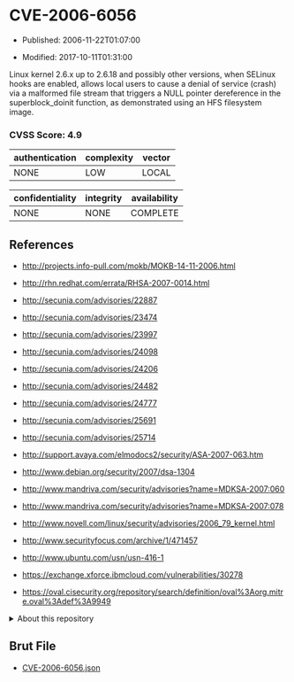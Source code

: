 # CVE-2006-6056

- Published: 2006-11-22T01:07:00

- Modified: 2017-10-11T01:31:00

Linux kernel 2.6.x up to 2.6.18 and possibly other versions, when SELinux hooks are enabled, allows local users to cause a denial of service (crash) via a malformed file stream that triggers a NULL pointer dereference in the superblock_doinit function, as demonstrated using an HFS filesystem image.

### CVSS Score: **4.9**

| authentication | complexity | vector |
| --- | --- | --- |
| NONE | LOW | LOCAL |

| confidentiality | integrity | availability |
| --- | --- | --- |
| NONE | NONE | COMPLETE |

## References

* http://projects.info-pull.com/mokb/MOKB-14-11-2006.html

* http://rhn.redhat.com/errata/RHSA-2007-0014.html

* http://secunia.com/advisories/22887

* http://secunia.com/advisories/23474

* http://secunia.com/advisories/23997

* http://secunia.com/advisories/24098

* http://secunia.com/advisories/24206

* http://secunia.com/advisories/24482

* http://secunia.com/advisories/24777

* http://secunia.com/advisories/25691

* http://secunia.com/advisories/25714

* http://support.avaya.com/elmodocs2/security/ASA-2007-063.htm

* http://www.debian.org/security/2007/dsa-1304

* http://www.mandriva.com/security/advisories?name=MDKSA-2007:060

* http://www.mandriva.com/security/advisories?name=MDKSA-2007:078

* http://www.novell.com/linux/security/advisories/2006_79_kernel.html

* http://www.securityfocus.com/archive/1/471457

* http://www.ubuntu.com/usn/usn-416-1

* https://exchange.xforce.ibmcloud.com/vulnerabilities/30278

* https://oval.cisecurity.org/repository/search/definition/oval%3Aorg.mitre.oval%3Adef%3A9949

<details>
<summary>About this repository</summary> 

  This repository is part of the project [Live Hack CVE](https://github.com/Live-Hack-CVE). Main website can be found [www.live-hack.org](https://www.live-hack.org) 
  
  Made by [Sn0wAlice](https://github.com/Sn0wAlice) for the people that care about security and need to have a feed of the latest CVEs. Hope you enjoy it, don't forget to star the repo and follow me on [Twitter](https://twitter.com/Sn0wAlice) and [Github](https://github.com/Sn0wAlice). And that is my [personnal website](https://www.alice-snow.me/)

  - [Home Page](https://github.com/Live-Hack-CVE)
  - [Framework](https://github.com/Live-Hack-CVE/cve-framework)
  - [CVE database](https://github.com/Live-Hack-CVE/full_database)
  - [Changelog](https://github.com/Live-Hack-CVE/Changelog)
</details>

## Brut File

* [CVE-2006-6056.json](https://raw.githubusercontent.com/Live-Hack-CVE/full_database/main/cves/2006/CVE-2006-6056.json)

